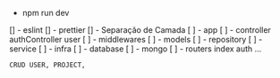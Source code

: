 - npm run dev

[] - eslint
[] - prettier
[] - Separação de Camada
  [ ] - app
    [ ] - controller
      authController
      user
    [ ] - middlewares
    [ ] - models
    [ ] - repository
    [ ] - service
  [ ] - infra
    [ ] - database
      [ ] - mongo 
  [ ] - routers
    index
    auth
    ... 


    CRUD USER, PROJECT,